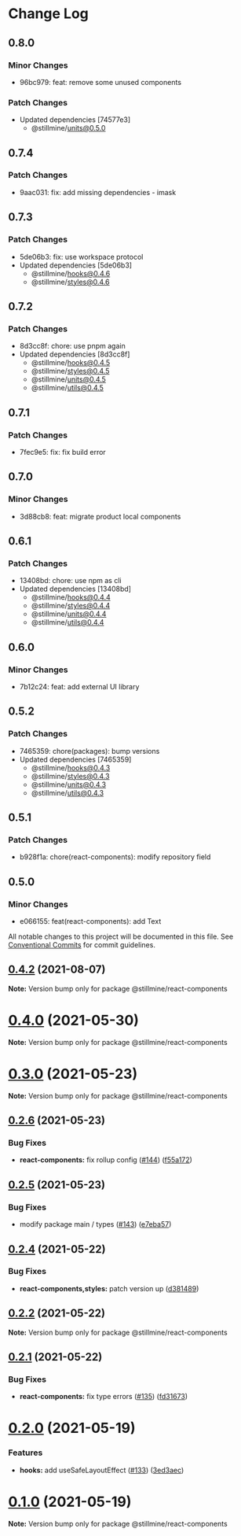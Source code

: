 # Change Log

## 0.8.0

### Minor Changes

- 96bc979: feat: remove some unused components

### Patch Changes

- Updated dependencies [74577e3]
  - @stillmine/units@0.5.0

## 0.7.4

### Patch Changes

- 9aac031: fix: add missing dependencies - imask

## 0.7.3

### Patch Changes

- 5de06b3: fix: use workspace protocol
- Updated dependencies [5de06b3]
  - @stillmine/hooks@0.4.6
  - @stillmine/styles@0.4.6

## 0.7.2

### Patch Changes

- 8d3cc8f: chore: use pnpm again
- Updated dependencies [8d3cc8f]
  - @stillmine/hooks@0.4.5
  - @stillmine/styles@0.4.5
  - @stillmine/units@0.4.5
  - @stillmine/utils@0.4.5

## 0.7.1

### Patch Changes

- 7fec9e5: fix: fix build error

## 0.7.0

### Minor Changes

- 3d88cb8: feat: migrate product local components

## 0.6.1

### Patch Changes

- 13408bd: chore: use npm as cli
- Updated dependencies [13408bd]
  - @stillmine/hooks@0.4.4
  - @stillmine/styles@0.4.4
  - @stillmine/units@0.4.4
  - @stillmine/utils@0.4.4

## 0.6.0

### Minor Changes

- 7b12c24: feat: add external UI library

## 0.5.2

### Patch Changes

- 7465359: chore(packages): bump versions
- Updated dependencies [7465359]
  - @stillmine/hooks@0.4.3
  - @stillmine/styles@0.4.3
  - @stillmine/units@0.4.3
  - @stillmine/utils@0.4.3

## 0.5.1

### Patch Changes

- b928f1a: chore(react-components): modify repository field

## 0.5.0

### Minor Changes

- e066155: feat(react-components): add Text

All notable changes to this project will be documented in this file.
See [Conventional Commits](https://conventionalcommits.org) for commit guidelines.

## [0.4.2](https://github.com/stillmine/packages/compare/v0.4.1...v0.4.2) (2021-08-07)

**Note:** Version bump only for package @stillmine/react-components

# [0.4.0](https://github.com/stillmine/packages/compare/v0.3.1...v0.4.0) (2021-05-30)

**Note:** Version bump only for package @stillmine/react-components

# [0.3.0](https://github.com/stillmine/packages/compare/v0.2.6...v0.3.0) (2021-05-23)

**Note:** Version bump only for package @stillmine/react-components

## [0.2.6](https://github.com/stillmine/packages/compare/v0.2.5...v0.2.6) (2021-05-23)

### Bug Fixes

- **react-components:** fix rollup config ([#144](https://github.com/stillmine/packages/issues/144)) ([f55a172](https://github.com/stillmine/packages/commit/f55a172212a816c58294506c05d3a476f5bd2be9))

## [0.2.5](https://github.com/stillmine/packages/compare/v0.2.4...v0.2.5) (2021-05-23)

### Bug Fixes

- modify package main / types ([#143](https://github.com/stillmine/packages/issues/143)) ([e7eba57](https://github.com/stillmine/packages/commit/e7eba5714d812425611a15b8f364d57c203ce5d8))

## [0.2.4](https://github.com/stillmine/packages/compare/v0.2.2...v0.2.4) (2021-05-22)

### Bug Fixes

- **react-components,styles:** patch version up ([d381489](https://github.com/stillmine/packages/commit/d38148927e42389c8634aa1f31150cf2cd2d121c))

## [0.2.2](https://github.com/stillmine/packages/compare/v0.2.1...v0.2.2) (2021-05-22)

**Note:** Version bump only for package @stillmine/react-components

## [0.2.1](https://github.com/stillmine/packages/compare/v0.2.0...v0.2.1) (2021-05-22)

### Bug Fixes

- **react-components:** fix type errors ([#135](https://github.com/stillmine/packages/issues/135)) ([fd31673](https://github.com/stillmine/packages/commit/fd31673bba55a5127343911595d92368a307ca20))

# [0.2.0](https://github.com/stillmine/packages/compare/v0.1.0...v0.2.0) (2021-05-19)

### Features

- **hooks:** add useSafeLayoutEffect ([#133](https://github.com/stillmine/packages/issues/133)) ([3ed3aec](https://github.com/stillmine/packages/commit/3ed3aeca144c3013b72b98e8e23ab9b0769e644c))

# [0.1.0](https://github.com/stillmine/packages/compare/v0.0.2...v0.1.0) (2021-05-19)

**Note:** Version bump only for package @stillmine/react-components
